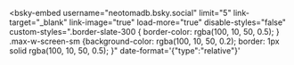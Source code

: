 <script type="module" src="https://cdn.jsdelivr.net/npm/bsky-embed/dist/bsky-embed.es.js" async></script>

<bsky-embed
    username="neotomadb.bsky.social"
    limit="5"
    link-target="_blank"
    link-image="true"
    load-more="true"
    disable-styles="false"
    custom-styles=".border-slate-300 { border-color: rgba(100, 10, 50, 0.5); } .max-w-screen-sm {background-color: rgba(100, 10, 50, 0.2); border: 1px solid rgba(100, 10, 50, 0.5); }"
    date-format='{"type":"relative"}'
  >
  </bsky-embed>
